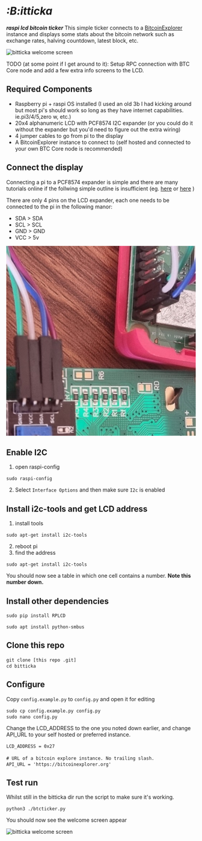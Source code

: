 # *:B:itticka*
__*raspi lcd bitcoin ticker*__
This simple ticker connects to a [BitcoinExplorer](https://bitcoinexplorer.org) instance and displays some stats about the bitcoin network such as exchange rates, halving countdown, latest block, etc.

![bitticka welcome screen](img/20240512_124431.gif)

TODO (at some point if I get around to it): Setup RPC connection with BTC Core node and add a few extra info screens to the LCD.

## Required Components

- Raspberry pi + raspi OS installed (I used an old 3b I had kicking around but most pi's should work so long as they have internet capabilities. ie.pi3/4/5,zero w, etc.)
- 20x4 alphanumeric LCD with PCF8574 I2C expander (or you could do it without the expander but you'd need to figure out the extra wiring)
- 4 jumper cables to go from pi to the display
- A BitcoinExplorer instance to connect to (self hosted and connected to your own BTC Core node is recommended)

## Connect the display

Connecting a pi to a PCF8574 expander is simple and there are many tutorials online if the follwing simple outline is insufficient (eg. [here](https://www.circuitbasics.com/raspberry-pi-i2c-lcd-set-up-and-programming/) or [here](https://circuitdigest.com/microcontroller-projects/interfacing-lcd-with-raspberry-pi-4-to-create-custom-character-and-scrolling-text) )

There are only 4 pins on the LCD expander, each one needs to be connected to the pi in the following manor:

- SDA > SDA
- SCL > SCL
- GND > GND
- VCC > 5v

![pi to lcd wiring](img/20240512_115027.jpg)

## Enable I2C
1) open raspi-config
```
sudo raspi-config
```
2) Select `Interface Options` and then make sure `I2c` is enabled


## Install i2c-tools and get LCD address

1) install tools
```
sudo apt-get install i2c-tools
```
2) reboot pi
3) find the address
```
sudo apt-get install i2c-tools
```
You should now see a table in which one cell contains a number. **Note this number down.**


## Install other dependencies

```
sudo pip install RPLCD
```
```
sudo apt install python-smbus
```

## Clone this repo
```
git clone [this repo .git]
cd bitticka
```

## Configure

Copy `config.example.py` to `config.py` and open it for editing
```
sudo cp config.example.py config.py
sudo nano config.py
```
Change the LCD_ADDRESS to the one you noted down earlier, and change API_URL to your self hosted or preferred instance.
```
LCD_ADDRESS = 0x27

# URL of a bitcoin explore instance. No trailing slash.
API_URL = 'https://bitcoinexplorer.org'
```

## Test run
Whilst still in the bitticka dir run the script to make sure it's working.
```
python3 ./btcticker.py
```
You should now see the welcome screen appear

![bitticka welcome screen](img/20240512_123642.gif)